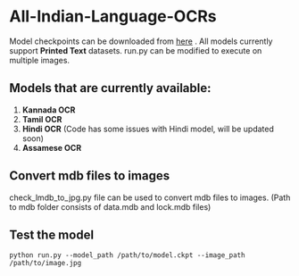 # All-Indian-Language-OCRs
Model checkpoints can be downloaded from [here](https://csciitd-my.sharepoint.com/:f:/g/personal/agarai_cstaff_iitd_ac_in/EpB6Cr98expDnB78qsdb4WEBTF1-MzKDqZvc-ARkaug9Wg?e=ADBnhb) .
All models currently support **Printed Text** datasets. run.py can be modified to execute on multiple images.

## Models that are currently available:
1. **Kannada OCR**</br>
2. **Tamil OCR**</br>
3. **Hindi OCR** (Code has some issues with Hindi model, will be updated soon)</br>
4. **Assamese OCR**</br>

      
## Convert mdb files to images
check_lmdb_to_jpg.py file can be used to convert mdb files to images. (Path to mdb folder consists of data.mdb and lock.mdb files)

## Test the model
```
python run.py --model_path /path/to/model.ckpt --image_path /path/to/image.jpg
```

